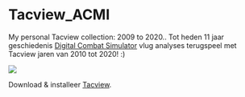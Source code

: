 # Tacview_ACMI
My personal Tacview collection: 2009 to 2020..  Tot heden 11 jaar geschiedenis <a href="digitalcombatsimulator.com" target="_blank" title="DCS World">Digital Combat Simulator</a> vlug analyses terugspeel met Tacview jaren van 2010 tot 2020! :)

<img src="https://www.tacview.net/img/pic-understand.png">


Download &amp; installeer <a href="https://store.steampowered.com/app/1174860/Tacview/" target="_blank">Tacview</a>.
